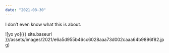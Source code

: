 ```yaml
---
date: "2021-08-30"
---
```


I don’t even know what this is about.

![yo yo]({{ site.baseurl }}/assets/images/2021/e6a5d955b46cc6028aaa73d002caaa64b9896f82.jpg)
